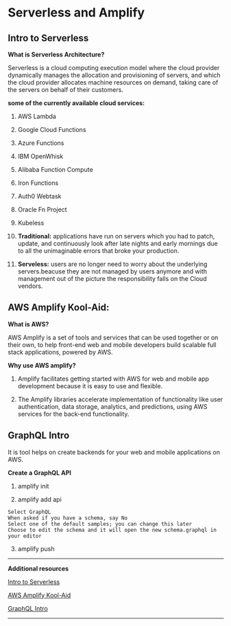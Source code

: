 # Serverless and Amplify

## Intro to Serverless

**What is Serverless Architecture?**

Serverless is a cloud computing execution model where the cloud provider dynamically manages the allocation and provisioning of servers, and which the cloud provider allocates machine resources on demand, taking care of the servers on behalf of their customers.

**some of the currently available cloud services:**

1. AWS Lambda
2. Google Cloud Functions
3. Azure Functions
4. IBM OpenWhisk
5. Alibaba Function Compute
6. Iron Functions
7. Auth0 Webtask
8. Oracle Fn Project
9. Kubeless


1. **Traditional:** applications have run on servers which you had to patch, update, and continuously look after late nights and early mornings due to all the unimaginable errors that broke your production.

2. **Serveless:** users are no longer need to worry about the underlying servers.beacuse they are not managed by users anymore and with management out of the picture the responsibility falls on the Cloud vendors.

## AWS Amplify Kool-Aid:

**What is AWS?**

AWS Amplify is a set of tools and services that can be used together or on their own, to help front-end web and mobile developers build scalable full stack applications, powered by AWS.

**Why use AWS amplify?**

1. Amplify facilitates getting started with AWS for web and mobile app development because it is easy to use and flexible. 

2. The Amplify libraries accelerate implementation of functionality like user authentication, data storage, analytics, and predictions, using AWS services for the back-end functionality.

## GraphQL Intro

It is tool helps on create backends for your web and mobile applications on AWS.

**Create a GraphQL API**

1. amplify init

2. amplify add api

```
Select GraphQL
When asked if you have a schema, say No
Select one of the default samples; you can change this later
Choose to edit the schema and it will open the new schema.graphql in your editor
```

3. amplify push

**************
**Additional resources**

[Intro to Serverless](https://hackernoon.com/what-is-serverless-architecture-what-are-its-pros-and-cons-cc4b804022e9)

[AWS Amplify Kool-Aid](https://aws.amazon.com/amplify/)

[GraphQL Intro](https://docs.amplify.aws/cli/graphql-transformer/overview/)
**************